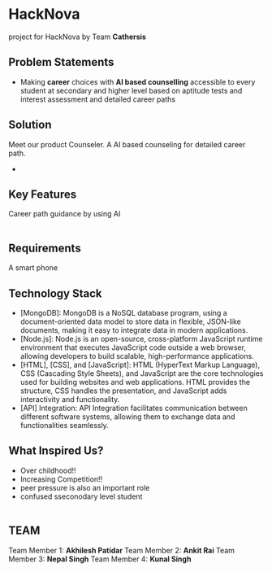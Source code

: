 # HackNova

project for HackNova by Team **Cathersis**

## Problem Statements

- Making **career** choices with **AI based counselling** accessible to every student at
  secondary and higher level based on aptitude tests and interest assessment and
  detailed career paths

## Solution

Meet our product Counseler. A AI based counseling for detailed career path.

<!-- ![Banner](https://github.com/itexpert2572000/Dbuz/blob/master/Images/Git%20banner.jpg) -->

-

## Key Features

Career path guidance by using AI</br>
</br>

<!-- ![gif](https://github.com/itexpert2572000/Dbuz/blob/master/Images/Bus%20GIF-downsized_large.gif) -->

## Requirements

A smart phone

## Technology Stack

- [MongoDB]: MongoDB is a NoSQL database program, using a document-oriented data model to store data in flexible, JSON-like documents, making it easy to integrate data in modern applications.
- [Node.js]: Node.js is an open-source, cross-platform JavaScript runtime environment that executes JavaScript code outside a web browser, allowing developers to build scalable, high-performance applications.
- [HTML], [CSS], and [JavaScript]: HTML (HyperText Markup Language), CSS (Cascading Style Sheets), and JavaScript are the core technologies used for building websites and web applications. HTML provides the structure, CSS handles the presentation, and JavaScript adds interactivity and functionality.
- [API] Integration: API Integration facilitates communication between different software systems, allowing them to exchange data and functionalities seamlessly.

## What Inspired Us?

- Over childhood!!
- Increasing Competition!!
- peer pressure is also an important role 
- confused sseconodary level student </br>
  </br>


## TEAM
Team Member 1: **Akhilesh Patidar**
Team Member 2: **Ankit Rai** 
Team Member 3: **Nepal Singh**
Team Member 4: **Kunal Singh** 

